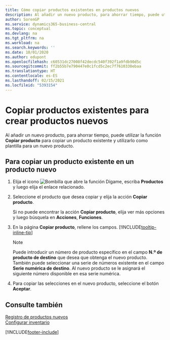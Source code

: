 ```yaml
---
title: Cómo copiar productos existentes en productos nuevos
description: Al añadir un nuevo producto, para ahorrar tiempo, puede utilizar la función Copiar producto para copiar un producto existente y utilizarlo como plantilla para un nuevo producto.
author: SorenGP
ms.service: dynamics365-business-central
ms.topic: conceptual
ms.devlang: na
ms.tgt_pltfrm: na
ms.workload: na
ms.search.keywords: ''
ms.date: 10/01/2020
ms.author: edupont
ms.openlocfilehash: c60531dc27008f42decdc540f392f1a9fdb90d5c
ms.sourcegitcommit: ff2b55b7e790447e0c1fcd5c2ec7f7610338ebaa
ms.translationtype: HT
ms.contentlocale: es-ES
ms.lasthandoff: 02/15/2021
ms.locfileid: "5393154"
---
```

# <a name="copy-existing-items-to-create-new-items"></a>Copiar productos existentes para crear productos nuevos

Al añadir un nuevo producto, para ahorrar tiempo, puede utilizar la función **Copiar producto** para copiar un producto existente y utilizarlo como plantilla para un nuevo producto.  

## <a name="to-copy-an-existing-item-to-a-new-item"></a>Para copiar un producto existente en un producto nuevo

1. Elija el icono ![Bombilla que abre la función Dígame](media/ui-search/search_small.png "Dígame qué desea hacer"), escriba **Productos** y luego elija el enlace relacionado.  
2. Seleccione el producto que desea copiar y elija la acción **Copiar producto**.  

    Si no puede encontrar la acción **Copiar producto**, elija ver más opciones y luego búsquela en **Acciones**, **Funciones**.  

3. En la página **Copiar producto**, rellene los campos. [!INCLUDE[tooltip-inline-tip](includes/tooltip-inline-tip_md.md)]

    > [!NOTE]  
    > Puede introducir un número de producto específico en el campo **N.º de producto de destino** que desea que obtenga el nuevo producto. También puede seleccionar una serie de números existente en el campo **Serie numérica de destino**. Al nuevo producto se le asignará el siguiente número disponible en esa serie numérica.  

4. Para copiar las selecciones en el nuevo producto, seleccione el botón **Aceptar**.  

## <a name="see-also"></a>Consulte también

[Registro de productos nuevos](inventory-how-register-new-items.md)  
[Configurar inventario](inventory-setup-inventory.md)  


[!INCLUDE[footer-include](includes/footer-banner.md)]
